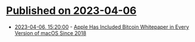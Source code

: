 # [Published on 2023-04-06](index.md)

* [2023-04-06, 15:20:00](https://apple.slashdot.org/story/23/04/06/1511210/apple-has-included-bitcoin-whitepaper-in-every-version-of-macos-since-2018?utm_source=rss1.0mainlinkanon&utm_medium=feed) - [Apple Has Included Bitcoin Whitepaper in Every Version of macOS Since 2018](https://apple.slashdot.org/story/23/04/06/1511210/apple-has-included-bitcoin-whitepaper-in-every-version-of-macos-since-2018?utm_source=rss1.0mainlinkanon&utm_medium=feed)

